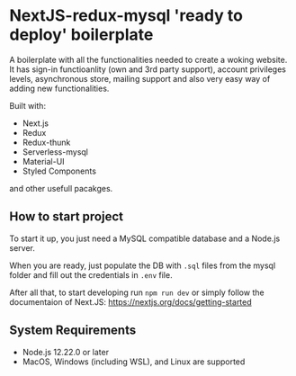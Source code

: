 # NextJS-redux-mysql 'ready to deploy' boilerplate

A boilerplate with all the functionalities needed to create a woking website. It has sign-in functioanlity (own and 3rd party support), account privileges levels, asynchronous store, mailing support and also very easy way of adding new functionalities.

Built with:
* Next.js
* Redux
* Redux-thunk
* Serverless-mysql
* Material-UI
* Styled Components

and other usefull pacakges.



## How to start project
To start it up, you just need a MySQL compatible database and a Node.js server.

When you are ready, just populate the DB with `.sql` files from the mysql folder and fill out the credentials in `.env` file. 

After all that, to start developing run `npm run dev` or simply follow the documentaion of Next.JS: https://nextjs.org/docs/getting-started



## System Requirements
* Node.js 12.22.0 or later
* MacOS, Windows (including WSL), and Linux are supported